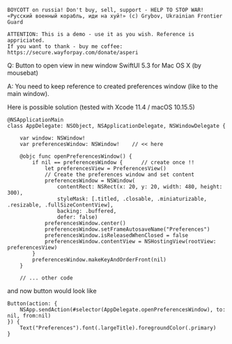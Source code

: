 ```
BOYCOTT on russia! Don't buy, sell, support - HELP TO STOP WAR!
«Русский военный корабль, иди на хуй!» (c) Grybov, Ukrainian Frontier Guard

ATTENTION: This is a demo - use it as you wish. Reference is appriciated.
If you want to thank - buy me coffee: https://secure.wayforpay.com/donate/asperi
```

Q: Button to open view in new window SwiftUI 5.3 for Mac OS X (by mousebat)

A: You need to keep reference to created preferences window (like to the main window).

Here is possible solution (tested with Xcode 11.4 / macOS 10.15.5)

```
@NSApplicationMain
class AppDelegate: NSObject, NSApplicationDelegate, NSWindowDelegate {

    var window: NSWindow!
    var preferencesWindow: NSWindow!    // << here

    @objc func openPreferencesWindow() {
        if nil == preferencesWindow {      // create once !!
            let preferencesView = PreferencesView()
            // Create the preferences window and set content
            preferencesWindow = NSWindow(
                contentRect: NSRect(x: 20, y: 20, width: 480, height: 300),
                styleMask: [.titled, .closable, .miniaturizable, .resizable, .fullSizeContentView],
                backing: .buffered,
                defer: false)
            preferencesWindow.center()
            preferencesWindow.setFrameAutosaveName("Preferences")
            preferencesWindow.isReleasedWhenClosed = false
            preferencesWindow.contentView = NSHostingView(rootView: preferencesView)
        }
        preferencesWindow.makeKeyAndOrderFront(nil)
    }

    // ... other code
```

and now button would look like

    Button(action: {
        NSApp.sendAction(#selector(AppDelegate.openPreferencesWindow), to: nil, from:nil)
    }) {
        Text("Preferences").font(.largeTitle).foregroundColor(.primary)
    }

